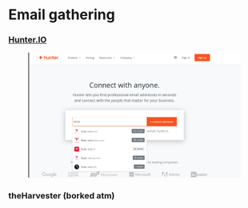 # Email gathering

### [Hunter.IO](https://hunter.io/)

<figure><img src="../../../.gitbook/assets/image (6).png" alt=""><figcaption></figcaption></figure>

### theHarvester (borked atm)
